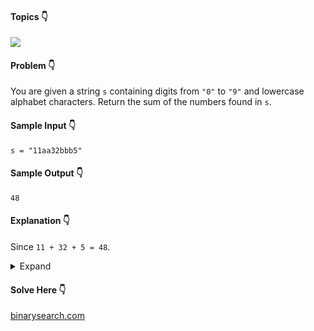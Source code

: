 #### Topics :point_down:
![](https://img.shields.io/badge/-string-wheat)

#### Problem :point_down:
You are given a string `s` containing digits from `"0"` to `"9"` and lowercase alphabet characters. Return the sum of the numbers found in `s`.
#### Sample Input :point_down:
```
s = "11aa32bbb5"
```
#### Sample Output :point_down:
```
48
```
#### Explanation :point_down:
Since `11 + 32 + 5 = 48`.
<details>
<summary>Expand</summary>

#### Python :point_down:
```py
def solve(self, s):
    sum_ = 0
    n = 0
    for i in s:
        if (i.isdigit()):
            n = n * 10 + int(i)
        else:
            sum_ += n
            n = 0

    return sum_ + n
```
#### C++ :point_down:
```cpp
int solve(string s) {
    int sum_ = 0, n = 0;
    for (char i: s) {
        if (isdigit(i)) {
            n = n * 10 + (i - '0');
        }
        else {
            sum_ += n;
            n = 0;
        } 
    }
    return sum_ + n;
}
```
#### Time Complexity :point_down:
```
O(n)
```
#### Space Complexity :point_down:
```
O(1)
```
</details>

#### Solve Here :point_down:
[binarysearch.com](https://binarysearch.com/problems/ASCII-String-to-Integer)
